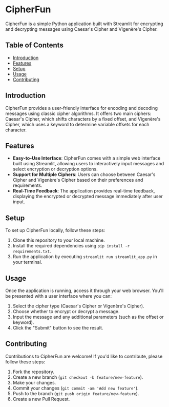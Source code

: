 # CipherFun

CipherFun is a simple Python application built with Streamlit for encrypting and decrypting messages using Caesar's Cipher and Vigenère's Cipher.

## Table of Contents
- [Introduction](#introduction)
- [Features](#features)
- [Setup](#setup)
- [Usage](#usage)
- [Contributing](#contributing)

## Introduction

CipherFun provides a user-friendly interface for encoding and decoding messages using classic cipher algorithms. It offers two main ciphers: Caesar's Cipher, which shifts characters by a fixed offset, and Vigenère's Cipher, which uses a keyword to determine variable offsets for each character.

## Features

- **Easy-to-Use Interface**: CipherFun comes with a simple web interface built using Streamlit, allowing users to interactively input messages and select encryption or decryption options.
- **Support for Multiple Ciphers**: Users can choose between Caesar's Cipher and Vigenère's Cipher based on their preferences and requirements.
- **Real-Time Feedback**: The application provides real-time feedback, displaying the encrypted or decrypted message immediately after user input.

## Setup

To set up CipherFun locally, follow these steps:

1. Clone this repository to your local machine.
2. Install the required dependencies using `pip install -r requirements.txt`.
3. Run the application by executing `streamlit run streamlit_app.py` in your terminal.

## Usage

Once the application is running, access it through your web browser. You'll be presented with a user interface where you can:

1. Select the cipher type (Caesar's Cipher or Vigenère's Cipher).
2. Choose whether to encrypt or decrypt a message.
3. Input the message and any additional parameters (such as the offset or keyword).
4. Click the "Submit" button to see the result.

## Contributing

Contributions to CipherFun are welcome! If you'd like to contribute, please follow these steps:

1. Fork the repository.
2. Create a new branch (`git checkout -b feature/new-feature`).
3. Make your changes.
4. Commit your changes (`git commit -am 'Add new feature'`).
5. Push to the branch (`git push origin feature/new-feature`).
6. Create a new Pull Request.
